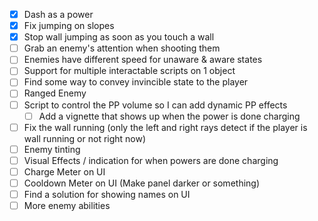 
- [x] Dash as a power
- [x] Fix jumping on slopes
- [x] Stop wall jumping as soon as you touch a wall
- [ ] Grab an enemy's attention when shooting them
- [ ] Enemies have different speed for unaware & aware states
- [ ] Support for multiple interactable scripts on 1 object
- [ ] Find some way to convey invincible state to the player
- [ ] Ranged Enemy
- [ ] Script to control the PP volume so I can add dynamic PP effects
	- [ ] Add a vignette that shows up when the power is done charging
- [ ] Fix the wall running (only the left and right rays detect if the player is wall running or not right now)
- [ ] Enemy tinting
- [ ] Visual Effects / indication for when powers are done charging
- [ ] Charge Meter on UI
- [ ] Cooldown Meter on UI (Make panel darker or something)
- [ ] Find a solution for showing names on UI
- [ ] More enemy abilities
